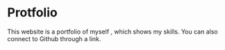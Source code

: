 # Protfolio
This website is a portfolio of myself , which shows my skills.  You can also connect to Github through a link.
